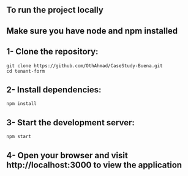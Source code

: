 ## To run the project locally
## Make sure you have node and npm installed 

 ## 1- Clone the repository:
   ```
   git clone https://github.com/OthAhmad/CaseStudy-Buena.git
   cd tenant-form
   ```
 ## 2- Install dependencies:
   ```
   npm install
   ```
 ## 3- Start the development server:
   ```
   npm start
   ```
 ## 4- Open your browser and visit http://localhost:3000 to view the application
